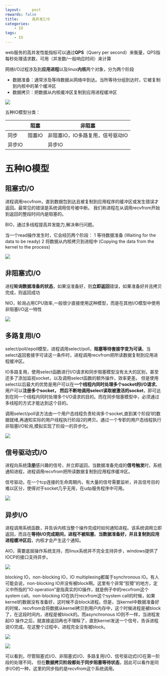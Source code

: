 ```yaml
---
layout:     post
rewards: false
title:      高并发I/O
categories:
    - IO
tags:
    - IO
---
```

web服务的高并发性能指标可以通过**QPS**（Query per second）来衡量，QPS指每秒处理请求数，可用（并发数/一般响应时间）来计算

网络I/O过程涉及到**应用进程**以及linux**内核**两个对象，分为两个阶段
- 数据准备：通常涉及等待数据从网络中到达。当所等待分组到达时，它被复制到内核中的某个缓冲区
- 数据拷贝：把数据从内核缓冲区复制到应用进程缓冲区


![](https://cdn.jsdelivr.net/gh/631068264/img/008i3skNgy1gqq0l83kqoj30fl06wt8z.jpg)

五种IO模型分类：

|        | 阻塞   | 非阻塞                           |
| ------ | ------ | -------------------------------- |
| 同步   | 阻塞IO | 非阻塞IO，IO多路复用，信号驱动IO |
| 异步IO |        | 异步IO                           |


# 五种IO模型

## 阻塞式I/O

进程调用recvfrom，直到数据包到达且被复制到应用程序的缓冲区或发生错误才返回。最常见的错误是系统调用信号被中断。
我们称进程在从调用recvfrom开始到返回的整段时间内是阻塞的。

BIO，通过多线程提高并发能力,解决串行问题。



当一个read操作发生时，它会经历两个阶段：
 1 等待数据准备 (Waiting for the data to be ready)
 2 将数据从内核拷贝到进程中 (Copying the data from the kernel to the process)

![](https://cdn.jsdelivr.net/gh/631068264/img/008i3skNgy1gqjfvo8d41j30fc097gll.jpg)


## 非阻塞式I/O
进程**轮询数据准备的状态**，如果没准备好，则**立即返回**错误，如果准备好并且拷贝完成，则返回成功

NIO，轮询占用CPU效率,一般很少直接使用这种模型，而是在其他I/O模型中使用非阻塞I/O这一特性

![](https://cdn.jsdelivr.net/gh/631068264/img/008i3skNgy1gqq0u1dv3yj30kc0ay3yt.jpg)

## 多路复用I/O
select/poll/epoll模型，进程调用select/poll，**阻塞等待套接字变为可读**。当select返回套接字可读这一条件时，进程调用recvfrom把所读数据复制到应用进程缓冲区。

IO多路复用，使用select函数进行I/O请求和同步阻塞模型没有太大的区别，甚至还多了添加监视socket，以及调用select函数的额外操作，效率更差。
但是使用select以后最大的优势是用户可以在**一个线程内同时处理多个socket的I/O请求**。用户可以**注册多个socket，
然后不断地调用select读取被激活的socket**，即可达到在同一个线程内同时处理多个I/O请求的目的。而在同步阻塞模型中，必须通过多线程的方式才能达到这个目的。

调用select/poll该方法由一个用户态线程负责轮询多个socket,直到某个阶段1的数据就绪,再通知实际的用户线程执行阶段2的拷贝。通过一个专职的用户态线程执行非阻塞I/O轮询,模拟实现了阶段一的异步化。

![](https://cdn.jsdelivr.net/gh/631068264/img/008i3skNgy1gqq0s50yyqj30kc0azwes.jpg)

## 信号驱动式I/O
进程向系统**注册**感兴趣的信号，并立即返回，当数据准备完成的**信号触发**时，系统通知进程，进程调用recvfrom把所读数据复制到应用程序缓冲区。

信号驱动，在一个tcp连接的生命周期内，有大量的信号需要监听，并且信号目的难以区分，使得对于socket几乎无用，在udp服务程序中可用。


![](https://cdn.jsdelivr.net/gh/631068264/img/008i3skNgy1gqq0r6n0p9j30kc0avt8v.jpg)


## 异步I/O
进程调用系统函数，并告诉内核当整个操作完成时如何通知进程。该系统调用立即返回，而且在**等待I/O完成期间，进程不被阻塞**。**当数据准备好，并且复制到应用进程缓冲区后**，内核才会产生这个通知。

AIO，需要底层操作系统支持，而linux系统并不完全支持异步，windows提供了IOCP的接口支持异步。

![](https://cdn.jsdelivr.net/gh/631068264/img/008i3skNgy1gqq0stj41aj30kc0bqdfx.jpg)



blocking IO，non-blocking IO，IO multiplexing都属于synchronous IO。有人可能会说，non-blocking IO并没有被block啊。这里有个非常“狡猾”的地方，定义中所指的”IO operation”是指真实的IO操作，就是例子中的recvfrom这个system call。non-blocking IO在执行recvfrom这个system call的时候，如果kernel的数据没有准备好，这时候不会block进程。但是，当kernel中数据准备好的时候，recvfrom会将数据从kernel拷贝到用户内存中，这个时候进程是被block了，在这段时间内，进程是被block的。而asynchronous IO则不一样，当进程发起IO 操作之后，就直接返回再也不理睬了，直到kernel发送一个信号，告诉进程说IO完成。在这整个过程中，进程完全没有被block。

![](https://cdn.jsdelivr.net/gh/631068264/img/008i3skNgy1gqjfz6k82mj30h2093dg0.jpg)





![](https://cdn.jsdelivr.net/gh/631068264/img/008i3skNgy1gq46s53d82j324i0n4dln.jpg)

可以看到，尽管阻塞式I/O、非阻塞式I/O、多路复用I/O、信号驱动式I/O在第一阶段的处理不同，
但在**数据拷贝阶段都处于同步阻塞等待状态**，因此可以看作是同步I/O的一种，这里的同步指的是recvfrom这个系统调用。

